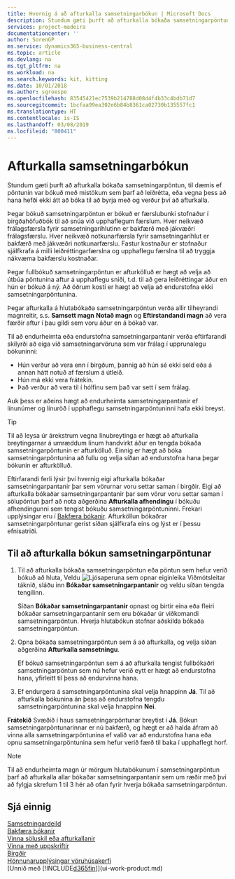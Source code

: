 ```yaml
---
title: Hvernig á að afturkalla samsetningarbókun | Microsoft Docs
description: Stundum gæti þurft að afturkalla bókaða samsetningarpöntun, til dæmis ef pöntunin var bókuð með mistökum sem þarf að leiðrétta, eða vegna þess að hana hefði ekki átt að bóka til að byrja með og verður því að afturkalla.
services: project-madeira
documentationcenter: ''
author: SorenGP
ms.service: dynamics365-business-central
ms.topic: article
ms.devlang: na
ms.tgt_pltfrm: na
ms.workload: na
ms.search.keywords: kit, kitting
ms.date: 10/01/2018
ms.author: sgroespe
ms.openlocfilehash: 83545421ec7539b214788d08d4f4b33c4bdb71d7
ms.sourcegitcommit: 1bcfaa99ea302e6b84b8361ca02730b135557fc1
ms.translationtype: HT
ms.contentlocale: is-IS
ms.lasthandoff: 03/08/2019
ms.locfileid: "800411"
---
```

# <a name="undo-assembly-posting"></a>Afturkalla samsetningarbókun
Stundum gæti þurft að afturkalla bókaða samsetningarpöntun, til dæmis ef pöntunin var bókuð með mistökum sem þarf að leiðrétta, eða vegna þess að hana hefði ekki átt að bóka til að byrja með og verður því að afturkalla.

Þegar bókuð samsetningarpöntun er bókuð er færslubunki stofnaður í birgðahöfuðbók til að snúa við upphaflegum færslum. Hver neikvæð frálagsfærsla fyrir samsetningaríhlutinn er bakfærð með jákvæðri frálagsfærslu. Hver neikvæð notkunarfærsla fyrir samsetningaríhlut er bakfærð með jákvæðri notkunarfærslu. Fastur kostnaður er stofnaður sjálfkrafa á milli leiðréttingarfærslna og upphaflegu færslna til að tryggja nákvæma bakfærslu kostnaðar.  

Þegar fullbókuð samsetningarpöntun er afturkölluð er hægt að velja að útbúa pöntunina aftur á upphaflegu sniði, t.d. til að gera leiðréttingar áður en hún er bókuð á ný. Að öðrum kosti er hægt að velja að endurstofna ekki samsetningarpöntunina.  

Þegar afturkalla á hlutabókaða samsetningarpöntun verða allir tilheyrandi magnreitir, s.s. **Samsett magn** **Notað magn** og **Eftirstandandi magn** að vera færðir aftur í þau gildi sem voru áður en á bókað var.  

Til að endurheimta eða endurstofna samsetningarpantanir verða eftirfarandi skilyrði að eiga við samsetningarvöruna sem var frálag í upprunalegu bókuninni:  

-   Hún verður að vera enn í birgðum, þannig að hún sé ekki seld eða á annan hátt notuð af færslum á útleið.  
-   Hún má ekki vera frátekin.  
-   Það verður að vera til í hólfinu sem það var sett í sem frálag.  

Auk þess er aðeins hægt að endurheimta samsetningarpantanir ef línunúmer og línuröð í upphaflegu samsetningarpöntuninni hafa ekki breyst.  

> [!TIP]  
>  Til að leysa úr árekstrum vegna línubreytinga er hægt að afturkalla breytingarnar á umræddum línum handvirkt áður en tengda bókaða samsetningarpöntunin er afturkölluð. Einnig er hægt að bóka samsetningarpöntunina að fullu og velja síðan að endurstofna hana þegar bókunin er afturkölluð.  

Eftirfarandi ferli lýsir því hvernig eigi afturkalla bókaðar samsetningarpantanir þar sem vörurnar voru settar saman í birgðir. Eigi að afturkalla bókaðar samsetningarpantanir þar sem vörur voru settar saman í sölupöntun þarf að nota aðgerðina **Afturkalla afhendingu** í bókuðu afhendingunni sem tengist bókuðu samsetningarpöntuninni. Frekari upplýsingar eru í [Bakfæra bókanir](finance-how-reverse-journal-posting.md). Afturköllun bókaðrar samsetningarpöntunar gerist síðan sjálfkrafa eins og lýst er í þessu efnisatriði.  

## <a name="to-undo-posting-of-an-assembly-order"></a>Til að afturkalla bókun samsetningarpöntunar  
1.  Til að afturkalla bókaða samsetningarpöntun eða pöntun sem hefur verið bókuð að hluta, Veldu ![Ljósaperuna sem opnar eiginleika Viðmótsleitar](media/ui-search/search_small.png "Segðu mér hvað þú vilt gera") táknið, sláðu inn **Bókaðar samsetningarpantanir** og veldu síðan tengda tengilinn.  

    Síðan **Bókaðar samsetningarpantanir** opnast og birtir eina eða fleiri bókaðar samsetningarpantanir sem eru bókaðar úr viðkomandi samsetningarpöntun. Hverja hlutabókun stofnar aðskilda bókaða samsetningarpöntun.  
2.  Opna bókaða samsetningarpöntun sem á að afturkalla, og velja síðan aðgerðina **Afturkalla samsetningu**.  

    Ef bókuð samsetningarpöntun sem á að afturkalla tengist fullbókaðri samsetningarpöntun sem nú hefur verið eytt er hægt að endurstofna hana, yfirleitt til þess að endurvinna hana.  
3.  Ef endurgera á samsetningarpöntunina skal velja hnappinn **Já**. Til að afturkalla bókunina án þess að endurstofna tengdu samsetningarpöntunina skal velja hnappinn **Nei**.  

**Frátekið** Svæðið í haus samsetningarpöntunar breytist í **Já**. Bókun samsetningarpöntunarinnar er nú bakfærð, og hægt er að halda áfram að vinna alla samsetningarpöntunina ef valið var að endurstofna hana eða opnu samsetningarpöntunina sem hefur verið færð til baka í upphaflegt horf.  

> [!NOTE]  
>  Til að endurheimta magn úr mörgum hlutabókunum í samsetningarpöntun þarf að afturkalla allar bókaðar samsetningarpantanir sem um ræðir með því að fylgja skrefum 1 til 3 hér að ofan fyrir hverja bókaða samsetningarpöntun.  

## <a name="see-also"></a>Sjá einnig  
[Samsetningardeild](assembly-assemble-items.md)  
[Bakfæra bókanir](finance-how-reverse-journal-posting.md)  
[Vinna söluskil eða afturkallanir](sales-how-process-sales-returns-cancellations.md)    
[Vinna með uppskriftir](inventory-how-work-BOMs.md)  
[Birgðir](inventory-manage-inventory.md)  
[Hönnunarupplýsingar vöruhúsakerfi](design-details-warehouse-management.md)  
[Unnið með [!INCLUDE[d365fin](includes/d365fin_md.md)]](ui-work-product.md)
